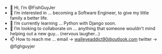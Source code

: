 - 👋 Hi, I’m @FishGuyJer
- 👀 I’m interested in ...  becoming a Software Engineer, to give my little family a better life.
- 🌱 I’m currently learning ... Python with Django soon.
- 💞️ I’m looking to collaborate on ... anything that someone wouldn't mind helping out a new guy... (nervous laugher...)
- 📫 How to reach me ... email -> walleyeaddict90@outlook.com  twitter -> @fighguyjer

<!---
FishGuyJer/FishGuyJer is a ✨ special ✨ repository because its `README.md` (this file) appears on your GitHub profile.
You can click the Preview link to take a look at your changes.
--->
